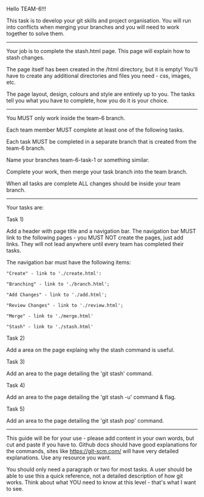 Hello TEAM-6!!!

This task is to develop your git skills and project organisation. You will run into conflicts when merging your branches and you will need to work together to solve them.

--------------------------------------

Your job is to complete the stash.html page. This page will explain how to stash changes.

The page itself has been created in the /html directory, but it is empty! You'll have to create any additional directories and files you need - css, images, etc.

The page layout, design, colours and style are entirely up to you. The tasks tell you what you have to complete, how you do it is your choice.

--------------------------------------

You MUST only work inside the team-6 branch. 

Each team member MUST complete at least one of the following tasks.

Each task MUST be completed in a separate branch that is created from the team-6 branch.

Name your branches team-6-task-1 or something similar.

Complete your work, then merge your task branch into the team branch. 

When all tasks are complete ALL changes should be inside your team branch.

--------------------------------------

Your tasks are:

Task 1) 

Add a header with page title and a navigation bar.
The navigation bar MUST link to the following pages - you MUST NOT create the pages, just add links. They will not lead anywhere until every team has completed their tasks.

The navigation bar must have the following items:

    "Create" - link to './create.html':

    "Branching" - link to './branch.html';

    "Add Changes" - link to './add.html';

    "Review Changes" - link to './review.html';

    "Merge" - link to './merge.html'

    "Stash" - link to './stash.html'

Task 2)

Add a area on the page explaing why the stash command is useful.

Task 3)

Add an area to the page detailing the 'git stash' command.

Task 4)

Add an area to the page detailing the 'git stash -u' command & flag.

Task 5)

Add an area to the page detailing the 'git stash pop' command.

--------------------------------------

This guide will be for your use - please add content in your own words, but cut and paste if you have to. Github docs should have good explanations for the commands, sites like https://git-scm.com/ will have very detailed explanations. Use any resource you want.

You should only need a paragraph or two for most tasks. A user should be able to use this a quick reference, not a detailed description of how git works. Think about what YOU need to know at this level - that's what I want to see. 
